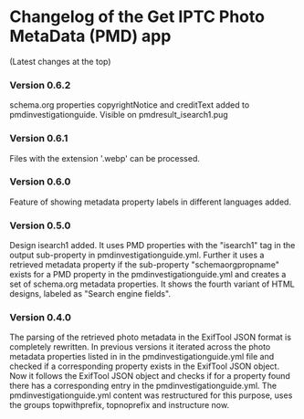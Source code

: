 # Changelog of the Get IPTC Photo MetaData (PMD) app

(Latest changes at the top)

### Version 0.6.2

schema.org properties copyrightNotice and creditText added to pmdinvestigationguide. Visible on pmdresult_isearch1.pug

### Version 0.6.1

Files with the extension '.webp' can be processed.

### Version 0.6.0

Feature of showing metadata property labels in different languages added.

### Version 0.5.0

Design isearch1 added. It uses PMD properties with the "isearch1" tag in the output sub-property in  pmdinvestigationguide.yml. Further it uses a retrieved metadata property if the sub-property "schemaorgpropname" exists for a PMD property in the pmdinvestigationguide.yml and creates a set of schema.org metadata properties.
It shows the fourth variant of HTML designs, labeled as "Search engine fields". 

### Version 0.4.0

The parsing of the retrieved photo metadata in the ExifTool JSON format is completely rewritten. In previous versions it iterated across the photo metadata properties listed in in the pmdinvestigationguide.yml file and checked if a corresponding property exists in the ExifTool JSON object. Now it follows the ExifTool JSON object and checks if for a property found there has a corresponding entry in the pmdinvestigationguide.yml. The pmdinvestigationguide.yml content was restructured for this purpose, uses the groups topwithprefix, topnoprefix and instructure now.
   
